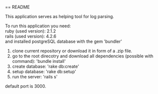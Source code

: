 == README

This application serves as helping tool for log parsing.



To run this application you need: <br />
ruby (used version): 2.1.2 <br />
rails (used version): 4.2.6 <br />
and installed postgreSQL database with the gem 'bundler' <br />

1. clone current repository or download it in form of a .zip file.
2. go to the root direcotry and download all dependencies (possible with command):
   'bundle install'
3. create database:
   'rake db:create'
4. setup database:
   'rake db:setup'
5. run the server:
   'rails s'

default port is 3000.
